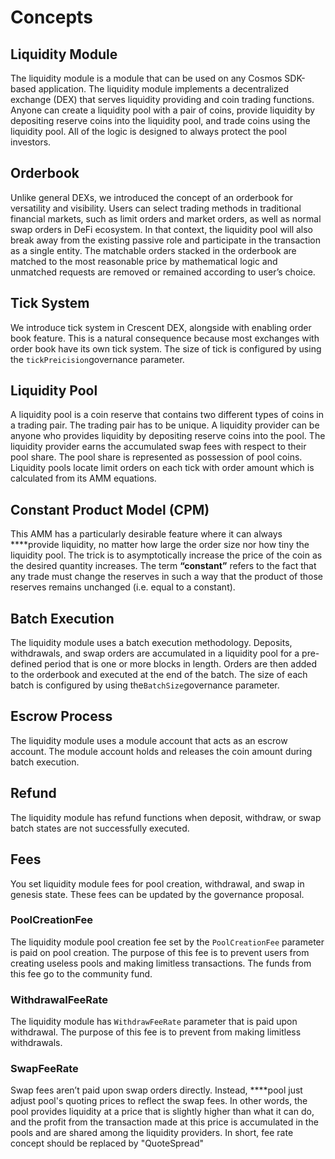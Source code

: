 <!-- order: 1 -->

# Concepts

## Liquidity Module

The liquidity module is a module that can be used on any Cosmos SDK-based application. The liquidity module implements a decentralized exchange (DEX) that serves liquidity providing and coin trading functions. Anyone can create a liquidity pool with a pair of coins, provide liquidity by depositing reserve coins into the liquidity pool, and trade coins using the liquidity pool. All of the logic is designed to always protect the pool investors.

## Orderbook

Unlike general DEXs, we introduced the concept of an orderbook for versatility and visibility. Users can select trading methods in traditional financial markets, such as limit orders and market orders, as well as normal swap orders in DeFi ecosystem. In that context, the liquidity pool will also break away from the existing passive role and participate in the transaction as a single entity. The matchable orders stacked in the orderbook are matched to the most reasonable price by mathematical logic and unmatched requests are removed or remained according to user’s choice.

## Tick System

We introduce tick system in Crescent DEX, alongside with enabling order book feature. This is a natural consequence because most exchanges with order book have its own tick system. The size of tick is configured by using the `tickPreicision`governance parameter.

## Liquidity Pool

A liquidity pool is a coin reserve that contains two different types of coins in a trading pair. The trading pair has to be unique. A liquidity provider can be anyone who provides liquidity by depositing reserve coins into the pool. The liquidity provider earns the accumulated swap fees with respect to their pool share. The pool share is represented as possession of pool coins. Liquidity pools locate limit orders on each tick with order amount which is calculated from its AMM equations.

## Constant Product Model (CPM)

This AMM has a particularly desirable feature where it can always ****provide liquidity, no matter how large the order size nor how tiny the liquidity pool. The trick is to asymptotically increase the price of the coin as the desired quantity increases. The term **“**constant**”** refers to the fact that any trade must change the reserves in such a way that the product of those reserves remains unchanged (i.e. equal to a constant).

## Batch Execution

The liquidity module uses a batch execution methodology. Deposits, withdrawals, and swap orders are accumulated in a liquidity pool for a pre-defined period that is one or more blocks in length. Orders are then added to the orderbook and executed at the end of the batch. The size of each batch is configured by using the`BatchSize`governance parameter.

## Escrow Process

The liquidity module uses a module account that acts as an escrow account. The module account holds and releases the coin amount during batch execution.

## Refund

The liquidity module has refund functions when deposit, withdraw, or swap batch states are not successfully executed.

## Fees

You set liquidity module fees for pool creation, withdrawal, and swap in genesis state. These fees can be updated by the governance proposal.

### PoolCreationFee

The liquidity module pool creation fee set by the `PoolCreationFee` parameter is paid on pool creation. The purpose of this fee is to prevent users from creating useless pools and making limitless transactions. The funds from this fee go to the community fund.

### WithdrawalFeeRate

The liquidity module has `WithdrawFeeRate` parameter that is paid upon withdrawal. The purpose of this fee is to prevent from making limitless withdrawals.

### SwapFeeRate

Swap fees aren’t paid upon swap orders directly. Instead, ****pool just adjust pool's quoting prices to reflect the swap fees. In other words, the pool provides liquidity at a price that is slightly higher than what it can do, and the profit from the transaction made at this price is accumulated in the pools and are shared among the liquidity providers. In short, fee rate concept should be replaced by "QuoteSpread"

